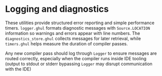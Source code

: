 # Logging and diagnostics

These utilities provide structured error reporting and simple performance
timers.  `logger.ghul` formats diagnostic messages with `Source.LOCATION`
information so warnings and errors appear with line numbers.  The
`diagnostics_store.ghul` collects messages for later retrieval, while
`timers.ghul` helps measure the duration of compiler passes.

Any new compiler pass should log through `Logger` to ensure messages are routed
correctly, especially when the compiler runs inside IDE tooling (output to stdout
or stderr bypassing `Logger` may disrupt communication with the IDE)